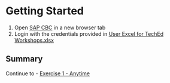 # Getting Started

1. Open [SAP CBC](https://my91567245.prod07.cbc.eu.one.cloud.sap) in a new browser tab
2. Login with the credentials provided in [User Excel for TechEd Workshops.xlsx](../ex0/User%20Excel%20for%20TechEd%20Workshops.xlsx)




## Summary

Continue to - [Exercise 1 - Anytime](../ex1/README.md)
